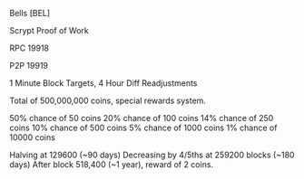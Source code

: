 Bells [BEL]

Scrypt Proof of Work

RPC 19918

P2P 19919

1 Minute Block Targets, 4 Hour Diff Readjustments

Total of 500,000,000 coins, special rewards system.

50% chance of 50 coins
20% chance of 100 coins
14% chance of 250 coins
10% chance of 500 coins
5% chance of 1000 coins
1% chance of 10000 coins

Halving at 129600 (~90 days)
Decreasing by 4/5ths at 259200 blocks (~180 days)
After block 518,400 (~1 year), reward of 2 coins.
